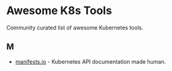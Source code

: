 # Awesome K8s Tools
Community curated list of awesome Kubernetes tools.

## M
- [manifests.io](https://manifests.io) - Kubernetes API documentation made human.
